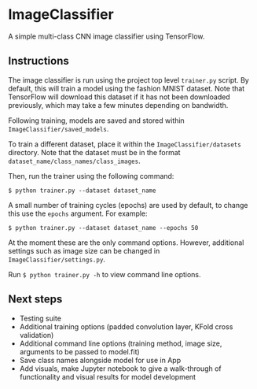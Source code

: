 # ImageClassifier
A simple multi-class CNN image classifier using TensorFlow.
## Instructions
The image classifier is run using the project top level `trainer.py` script. By default, this will train a model using the fashion MNIST dataset. Note that TensorFlow will download this dataset if it has not been downloaded previously, which may take a few minutes depending on bandwidth.

Following training, models are saved and stored within `ImageClassifier/saved_models`.

To train a different dataset, place it within the `ImageClassifier/datasets` directory. Note that the dataset must be in the format `dataset_name/class_names/class_images`. 

Then, run the trainer using the following command:

```commandline
$ python trainer.py --dataset dataset_name
```

A small number of training cycles (epochs) are used by default, to change this use the `epochs` argument. For example:

```commandline
$ python trainer.py --dataset dataset_name --epochs 50
```

At the moment these are the only command options. However, additional settings such as image size can be changed in `ImageClassifier/settings.py`.

Run ``$ python trainer.py -h`` to view command line options.

## Next steps
- Testing suite
- Additional training options (padded convolution layer, KFold cross validation)
- Additional command line options (training method, image size, arguments to be passed to model.fit)
- Save class names alongside model for use in App
- Add visuals, make Jupyter notebook to give a walk-through of functionality and visual results for model development
